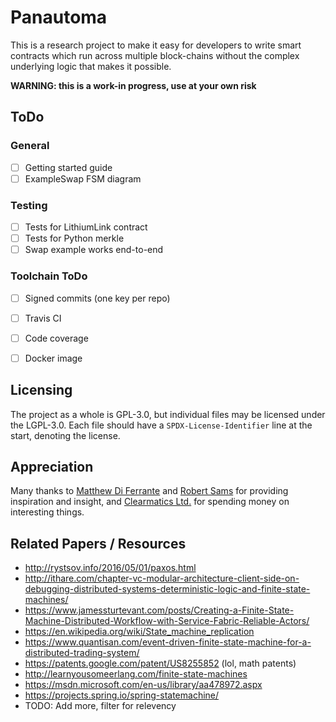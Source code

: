 # Panautoma 

This is a research project to make it easy for developers to write smart contracts which run across multiple block-chains without the complex underlying logic that makes it possible.

**WARNING: this is a work-in progress, use at your own risk**


## ToDo

### General

 * [ ] Getting started guide
 * [ ] ExampleSwap FSM diagram

### Testing

 * [ ] Tests for LithiumLink contract
 * [ ] Tests for Python merkle
 * [ ] Swap example works end-to-end

### Toolchain ToDo

 * [ ] Signed commits (one key per repo)
 * [ ] Travis CI
 * [ ] Code coverage
 * [ ] Docker image


## Licensing

The project as a whole is GPL-3.0, but individual files may be licensed under the LGPL-3.0. Each file should have a `SPDX-License-Identifier` line at the start, denoting the license.


## Appreciation

Many thanks to [Matthew Di Ferrante](https://github.com/mattdf) and [Robert Sams](https://twitter.com/codedlogic) for providing inspiration and insight, and [Clearmatics Ltd.](https://www.clearmatics.com/) for spending money on interesting things.

## Related Papers / Resources

 * http://rystsov.info/2016/05/01/paxos.html
 * http://ithare.com/chapter-vc-modular-architecture-client-side-on-debugging-distributed-systems-deterministic-logic-and-finite-state-machines/
 * https://www.jamessturtevant.com/posts/Creating-a-Finite-State-Machine-Distributed-Workflow-with-Service-Fabric-Reliable-Actors/
 * https://en.wikipedia.org/wiki/State_machine_replication
 * https://www.quantisan.com/event-driven-finite-state-machine-for-a-distributed-trading-system/
 * https://patents.google.com/patent/US8255852 (lol, math patents)
 * http://learnyousomeerlang.com/finite-state-machines
 * https://msdn.microsoft.com/en-us/library/aa478972.aspx
 * https://projects.spring.io/spring-statemachine/
 * TODO: Add more, filter for relevency
